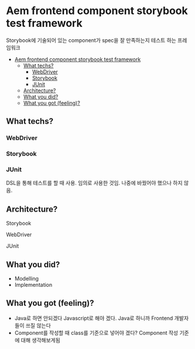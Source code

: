 # Aem frontend component storybook test framework

Storybook에 기술되어 있는 component가 spec을 잘 만족하는지 테스트 하는 프레임워크

- [Aem frontend component storybook test framework](#aem-frontend-component-storybook-test-framework)
  - [What techs?](#what-techs)
    - [WebDriver](#webdriver)
    - [Storybook](#storybook)
    - [JUnit](#junit)
  - [Architecture?](#architecture)
  - [What you did?](#what-you-did)
  - [What you got (feeling)?](#what-you-got-feeling)

## What techs?

### WebDriver

### Storybook

### JUnit

DSL을 통해 테스트를 할 때 사용. 임의로 사용한 것임. 나중에 바꿨어야 했으나 하지 않음.

## Architecture?

Storybook

WebDriver

JUnit

## What you did?

- Modelling
- Implementation

## What you got (feeling)?

- Java로 하면 안되겠다 Javascript로 해야 겠다. Java로 하니까 Frontend 개발자들이 쓰질 않는다
- Component를 작성할 때 class를 기준으로 넣어야 겠다? Component 작성 기준에 대해 생각해보게됨
